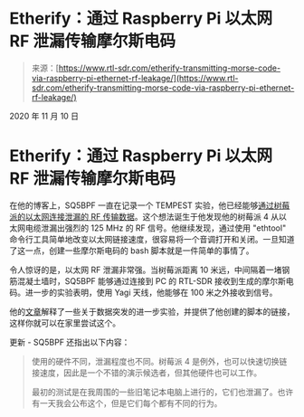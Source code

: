 <!--yml

category: 未分类

date: 2024-05-27 14:48:28

-->

# **Etherify：通过 Raspberry Pi 以太网 RF 泄漏传输摩尔斯电码**

> 来源：[https://www.rtl-sdr.com/etherify-transmitting-morse-code-via-raspberry-pi-ethernet-rf-leakage/](https://www.rtl-sdr.com/etherify-transmitting-morse-code-via-raspberry-pi-ethernet-rf-leakage/)

2020 年 11 月 10 日

# **Etherify：通过 Raspberry Pi 以太网 RF 泄漏传输摩尔斯电码**

在他的博客上，SQ5BPF 一直在记录一个 TEMPEST 实验，他已经能够[通过树莓派的以太网连接泄漏的 RF 传输数据](https://lipkowski.com/etherify/)。这个想法诞生于他发现他的树莓派 4 从以太网电缆泄漏出强烈的 125 MHz 的 RF 信号。他继续发现，通过使用 "ethtool" 命令行工具简单地改变以太网链接速度，很容易将一个音调打开和关闭。一旦知道了这一点，创建一些摩尔斯电码的 bash 脚本就是一件简单的事情了。

令人惊讶的是，以太网 RF 泄漏非常强。当树莓派距离 10 米远，中间隔着一堵钢筋混凝土墙时，SQ5BPF 能够通过连接到 PC 的 RTL-SDR 接收到生成的摩尔斯电码。进一步的实验表明，使用 Yagi 天线，他能够在 100 米之外接收到信号。

他的[文章](https://lipkowski.com/etherify/)解释了一些关于数据突发的进一步实验，并提供了他创建的脚本的链接，这样你就可以在家里尝试这个。

更新 - SQ5BPF 还指出以下内容：

> 使用的硬件不同，泄漏程度也不同。树莓派 4 是例外，也可以快速切换链接速度，因此是一个不错的演示候选者，但其他硬件也可以工作。
> 
> 最初的测试是在我周围的一些旧笔记本电脑上进行的，它们也泄漏了。也许有一天我会公布这个，但是它们每个都有不同的行为。
